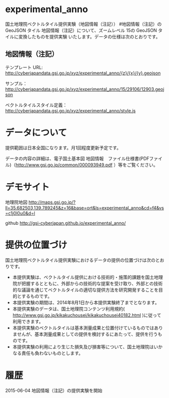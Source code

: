 experimental_anno
================
国土地理院ベクトルタイル提供実験（地図情報（注記））
#地図情報（注記）の GeoJSON タイル
地図情報（注記）について、ズームレベル 15の GeoJSON タイルに変換したものを提供実験
いたします。データの仕様は次のとおりです。

## 地図情報（注記）
テンプレート URL: http://cyberjapandata.gsi.go.jp/xyz/experimental_anno/{z}/{x}/{y}.geojson

サンプル：http://cyberjapandata.gsi.go.jp/xyz/experimental_anno/15/29106/12903.geojson

ベクトルタイルスタイル定義：http://cyberjapandata.gsi.go.jp/xyz/experimental_anno/style.js

# データについて
提供範囲は日本全国になります。月1回程度更新予定です。

データの内容の詳細は、電子国土基本図 地図情報　ファイル仕様書(PDFファイル)（http://www.gsi.go.jp/common/000093949.pdf ）等をご覧ください。


# デモサイト
地理院地図
http://maps.gsi.go.jp/?ll=35.682503,139.789245&z=16&base=ort&ls=experimental_anno&cd=f4&vs=c1j0l0u0&d=l

github
http://gsi-cyberjapan.github.io/experimental_anno/


# 提供の位置づけ
国土地理院ベクトルタイル提供実験におけるデータの提供の位置づけは次のとおりです。
- 本提供実験は、ベクトルタイル提供における技術的・施策的課題を国土地理院が把握するとともに、外部からの技術的な提案を受け取り、外部との技術的な議論を通じてベクトルタイルの適切な提供方法を研究開発することを目的とするものです。
- 本提供実験の期間は、2014年8月1日から本提供実験終了までとなります。
- 本提供実験のデータは、国土地理院コンテンツ利用規約( http://www.gsi.go.jp/kikakuchousei/kikakuchousei40182.html )に従って利用できます。
- 本提供実験のベクトルタイルは基本測量成果と位置付けているものではありませんが、基本測量成果としての提供を検討するにあたって、提供を行うものです。
- 本提供実験の利用により生じた損失及び損害等について、国土地理院はいかなる責任も負わないものとします。

# 履歴
2015-06-04 地図情報（注記）の提供実験を開始
